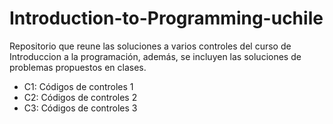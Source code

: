 # Introduction-to-Programming-uchile
Repositorio que reune las soluciones a varios controles del curso de Introduccion a la programación, además, se incluyen las soluciones de problemas propuestos en clases.
- C1: Códigos de controles 1
- C2: Códigos de controles 2
- C3: Códigos de controles 3
